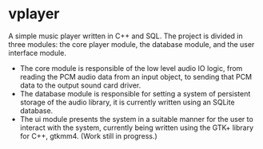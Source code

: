 # vplayer

A simple music player written in C++ and SQL. The project is divided in three modules: the core player module, the database module, and the user interface module. 
- The core module is responsible of the low level audio IO logic, from reading the PCM audio data from an input object, to sending that PCM data to the output sound card driver.
- The database module is responsible for setting a system of persistent storage of the audio library, it is currently written using an SQLite database.
- The ui module presents the system in a suitable manner for the user to interact with the system, currently being written using the GTK+ library for C++, gtkmm4.
(Work still in progress.)
